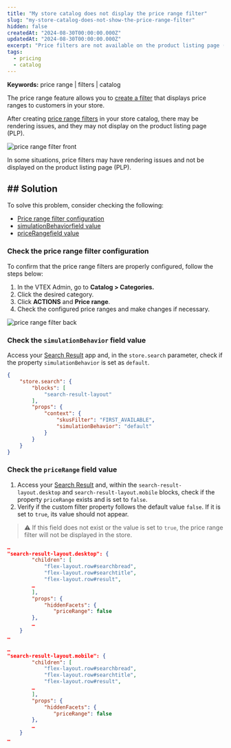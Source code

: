 ```yaml
---
title: "My store catalog does not display the price range filter"
slug: "my-store-catalog-does-not-show-the-price-range-filter"
hidden: false
createdAt: "2024-08-30T00:00:00.000Z"
updatedAt: "2024-08-30T00:00:00.000Z"
excerpt: "Price filters are not available on the product listing page (PLP)."
tags:
  - pricing
  - catalog
---
```


**Keywords:** price range |  filters |  catalog

The price range feature allows you to [create a filter](https://help.vtex.com/en/tutorial/setting-up-the-price-range-filter--tutorials_240) that displays price ranges to customers in your store.

After creating [price range filters](https://help.vtex.com/en/tutorial/setting-up-the-price-range-filter--tutorials_240) in your store catalog, there may be rendering issues, and they may not display on the product listing page (PLP).

![price range filter front](https://cdn.jsdelivr.net/gh/vtexdocs/dev-portal-content@main/docs/troubleshooting/development/price-range-filter-front.png)

In some situations, price filters may have rendering issues and not be displayed on the product listing page (PLP).

## ## Solution

To solve this problem, consider checking the following:

- [Price range filter configuration](#check-the-price-range-filter-configuration)
- [simulationBehavior](#heading=h.miblh2erzort)[field value](#check-simulationBehavior-field-value)
- [priceRange](#heading=h.jzixxyx4uel6)[field value](#check-priceRange-field-value)

### Check the price range filter configuration

To confirm that the price range filters are properly configured, follow the steps below:

1. In the VTEX Admin, go to **Catalog > Categories.**
2. Click the desired category.
3. Click **ACTIONS** and **Price range**.
4. Check the configured price ranges and make changes if necessary.

![price range filter back](https://cdn.jsdelivr.net/gh/vtexdocs/dev-portal-content@main/docs/troubleshooting/development/price-range-filter-back.png)

### Check the `simulationBehavior` field value

Access your [Search Result](https://developers.vtex.com/docs/apps/vtex.search-result) app and, in the `store.search` parameter, check if the property `simulationBehavior` is set as `default`.

```json
{
    "store.search": {
        "blocks": [
            "search-result-layout"
        ],
        "props": {
            "context": {
                "skusFilter": "FIRST_AVAILABLE",
                "simulationBehavior": "default"
            }
        }
    }
}
```

### Check the `priceRange` field value

1. Access your [Search Result](https://developers.vtex.com/docs/apps/vtex.search-result) and, within the `search-result-layout.desktop` and `search-result-layout.mobile` blocks, check if the property `priceRange` exists and is set to `false`.
2. Verify if the custom filter property follows the default value `false`. If it is set to `true`, its value should not appear.

> ⚠️ If this field does not exist or the value is set to `true`, the price range filter will not be displayed in the store.

```json
…
"search-result-layout.desktop": {
        "children": [
            "flex-layout.row#searchbread",
            "flex-layout.row#searchtitle",
            "flex-layout.row#result",
        …
        ],
        "props": {
            "hiddenFacets": {
               "priceRange": false
        },
        …
    }
…
```

```json
…
"search-result-layout.mobile": {
        "children": [
            "flex-layout.row#searchbread",
            "flex-layout.row#searchtitle",
            "flex-layout.row#result",
        …
        ],
        "props": {
            "hiddenFacets": {
               "priceRange": false
        },
        …
    }
…
```
